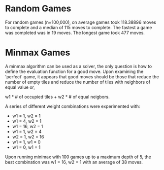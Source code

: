 # Random Games
For random games (n=100,000), on average games took 118.38896 moves to complete and a median of 115 moves to complete.
The fastest a game was completed was in 19 moves. The longest game took 477 moves.
# Minmax Games
A minmax algorithm can be used as a solver, the only question is how to define the evaluation function for a good move.
Upon examining the 'perfect' game, it appears that good moves should be those that reduce the number of empty tiles and 
reduce the number of tiles with neighbors of equal value or,

w1 * # of occupied tiles + w2 * # of equal neigbors.

A series of different weight combinations were experimented with:
- w1 = 1,   w2 = 1
- w1 = 4,   w2 = 1
- w1 = 16,  w2 = 1
- w1 = 1,   w2 = 4
- w2 = 1,   w2 = 16
- w1 = 1,   w1 = 0
- w1 = 0,   w1 = 1

Upon running minimax with 100 games up to a maximum depth of 5, the best combination was w1 = 16, w2 = 1 with an average of 38 moves.